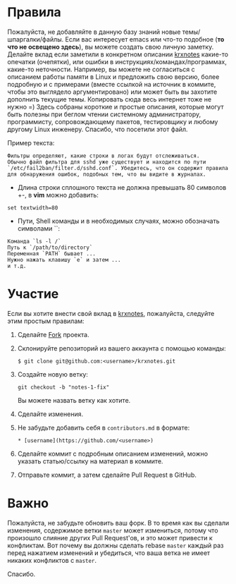 # Правила

Пожалуйста, не добавляйте в данную базу знаний новые темы/шпаргалки/файлы. Если
вас интересует emacs или что-то подобное (**то что не освещено здесь**), вы
можете создать свою личную заметку. Делайте вклад если заметили в конкретном
описании [krxnotes](https://github.com/krekhovx/krxnotes) какие-то опечатки
(очепятки), или ошибки в инструкциях/командах/программах, какие-то неточности.
Например, вы можете не согласиться с описанием работы памяти в Linux и
предложить свою версию, более подробную и с примерами (вместе ссылкой на
источник в коммите, чтобы это выглядело аргументировано) или может быть вы
захотите дополнить текущие темы. Копировать сюда весь интернет тоже не нужно =)
Здесь собраны короткие и простые описания, которые могут быть полезны при беглом
чтении системному администратору, программисту, сопровождающему пакетов,
тестировщику и любому другому Linux инженеру. Спасибо, что посетили этот файл.

Пример текста:
```
Фильтры определяют, какие строки в логах будут отслеживаться.
Обычно файл фильтра для sshd уже существует и находится по пути
`/etc/fail2ban/filter.d/sshd.conf`. Убедитесь, что он содержит правила
для обнаружения ошибок, подобных тем, что вы видите в журналах.
```
* Длина строки сплошного текста не должна превышать 80 символов +-, в **vim**
  можно добавить:
```
set textwidth=80
```
* Пути, Shell команды и в необходимых случаях, можно обозначать символами ``:
```
Команда `ls -l /`
Путь к `/path/to/directory`
Переменная `PATH` бывает ...
Нужно нажать клавишу `e` и затем ...
и т.д.
```

# Участие

Если вы хотите внести свой вклад в [krxnotes](https://github.com/krekhovx/krxnotes),
пожалуйста, следуйте этим простым правилам:

1. Сделайте [Fork](https://github.com/krekhovx/krxnotes) проекта.

2. Склонируйте репозиторий из вашего аккаунта с помощью команды:

    ```
    $ git clone git@github.com:<username>/krxnotes.git
    ```

3. Создайте новую ветку:

    ```
    git checkout -b "notes-1-fix"
    ```
    Вы можете назвать ветку как хотите.

4. Сделайте изменения.

5. Не забудьте добавить себя в `contributors.md` в формате:

    ```
    * [username](https://github.com/<username>)
    ```

6. Сделайте коммит с подробным описанием изменений, можно указать статью/ссылку
   на материал в коммите.

6. Отправьте коммит, а затем сделайте Pull Request в GitHub.

# Важно

Пожалуйста, не забудьте обновить ваш форк. В то время как вы сделали изменения,
содержимое ветки `master` может измениться, потому что произошло слияние других
Pull Request'ов, и это может привести к конфликтам. Вот почему вы должны сделать
rebase `master` каждый раз перед нажатием изменений и убедиться, что ваша ветка
не имеет никаких конфликтов с `master`.

Спасибо.
